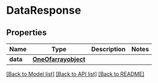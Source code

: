 # DataResponse

## Properties
Name | Type | Description | Notes
------------ | ------------- | ------------- | -------------
**data** | [**OneOfarrayobject**](OneOfarrayobject.md) |  | 

[[Back to Model list]](../README.md#documentation-for-models) [[Back to API list]](../README.md#documentation-for-api-endpoints) [[Back to README]](../README.md)


